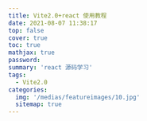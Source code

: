 ```yaml
---
title: Vite2.0+react 使用教程
date: 2021-08-07 11:38:17
top: false
cover: true
toc: true
mathjax: true
password:
summary: 'react 源码学习'
tags:
  - Vite2.0
categories:
  img: '/medias/featureimages/10.jpg'
  sitemap: true
---
```

